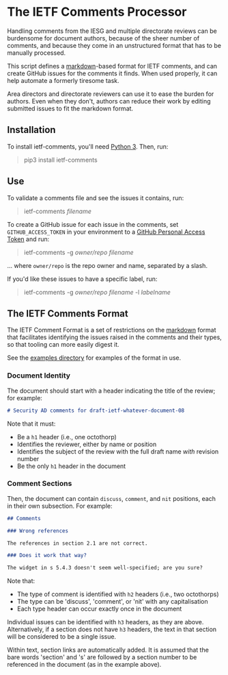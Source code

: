 
# The IETF Comments Processor

Handling comments from the IESG and multiple directorate reviews can be burdensome for document authors, because of the sheer number of comments, and because they come in an unstructured format that has to be manually processed.

This script defines a [markdown](https://commonmark.org)-based format for IETF comments, and can create GitHub issues for the comments it finds. When used properly, it can help automate a formerly tiresome task.

Area directors and directorate reviewers can use it to ease the burden for authors. Even when they don't, authors can reduce their work by editing submitted issues to fit the markdown format.


## Installation

To install ietf-comments, you'll need [Python 3](https://www.python.org/). Then, run:

> pip3 install ietf-comments

## Use

To validate a comments file and see the issues it contains, run:

> ietf-comments _filename_

To create a GitHub issue for each issue in the comments, set `GITHUB_ACCESS_TOKEN` in your environment to a [GitHub Personal Access Token](https://docs.github.com/en/authentication/keeping-your-account-and-data-secure/creating-a-personal-access-token) and run:

> ietf-comments -g _owner/repo_ _filename_

... where `owner/repo` is the repo owner and name, separated by a slash.

If you'd like these issues to have a specific label, run:

> ietf-comments -g _owner/repo_ _filename_ -l _labelname_


## The IETF Comments Format

The IETF Comment Format is a set of restrictions on the [markdown](https://commonmark.org) format that facilitates identifying the issues raised in the comments and their types, so that tooling can more easily digest it.

See the [examples directory](examples/) for examples of the format in use.


### Document Identity

The document should start with a header indicating the title of the review; for example:

~~~ markdown
# Security AD comments for draft-ietf-whatever-document-08
~~~

Note that it must:
* Be a `h1` header (i.e., one octothorp)
* Identifies the reviewer, either by name or position
* Identifies the subject of the review with the full draft name _with_ revision number
* Be the only `h1` header in the document


### Comment Sections

Then, the document can contain `discuss`, `comment`, and `nit` positions, each in their own subsection. For example:

~~~ markdown
## Comments

### Wrong references

The references in section 2.1 are not correct.

### Does it work that way?

The widget in s 5.4.3 doesn't seem well-specified; are you sure?
~~~

Note that:
* The type of comment is identified with `h2` headers (i.e., two octothorps)
* The type can be 'discuss', 'comment', or 'nit' with any capitalisation
* Each type header can occur exactly once in the document

Individual issues can be identified with `h3` headers, as they are above. Alternatively, if a section does not have `h3` headers, the text in that section will be considered to be a single issue.

Within text, section links are automatically added. It is assumed that the bare words 'section' and 's' are followed by a section number to be referenced in the document (as in the example above).
